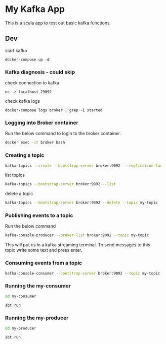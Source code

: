 # My Kafka App

This is a scala app to test out basic kafka functions.

## Dev

start kafka

```shell
docker-compose up -d
```


### Kafka diagnosis - could skip

check connection to kafka
```shell
nc -z localhost 29092
```

check kafka logs
```shell
docker-compose logs broker | grep -i started
```

### Logging into Broker container

Run the below command to login to the broker container.

```bash
docker exec -it broker bash
```

### Creating a topic

```bash
kafka-topics --create --bootstrap-server broker:9092  --replication-factor 1 --partitions 1 --topic my-topic
```

list topics

```bash
kafka-topics --bootstrap-server broker:9092 --list
```

delete a topic
```bash
kafka-topics --bootstrap-server broker:9092 --delete --topic my-topic
```

### Publishing events to a topic

Run the below command

```bash
kafka-console-producer --broker-list broker:9092 --topic my-topic
```

This will put us in a kafka streaming terminal. To send messages to this topic write some text and press enter.

### Consuming events from a topic

```bash
kafka-console-consumer --bootstrap-server broker:9092 --topic my-topic --from-beginning
```

### Running the my-consumer

```bash
cd my-consumer
```

```bash
sbt run
```

### Running the my-producer

```bash
cd my-producer
```

```bash
sbt run
```

